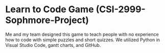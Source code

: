 # Learn to Code Game (CSI-2999-Sophmore-Project)
Me and my team designed this game to teach people with no experience how to code with simple puzzles and short quizzes. We utilized Python in Visual Studio Code, gantt charts, and GitHub.
